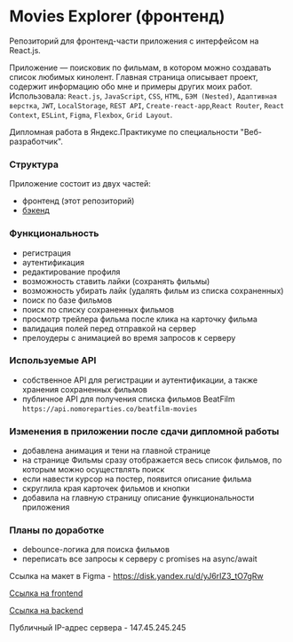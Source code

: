 # Movies Explorer (фронтенд)
Репозиторий для фронтенд-части приложения с интерфейсом на React.js. 

Приложение — поисковик по фильмам, в котором можно создавать список любимых кинолент.
Главная страница описывает проект, содержит информацию обо мне и примеры других моих работ.
Использовала: `React.js`, `JavaScript`, `CSS`, `HTML`, `БЭМ (Nested)`, `Адаптивная верстка`, `JWT`, `LocalStorage`,
`REST API`, `Create-react-app`,`React Router`, `React Context`, `ESLint`, `Figma`, `Flexbox`, `Grid Layout`.  

Дипломная работа в Яндекс.Практикуме по специальности "Веб-разработчик".

### Структура
Приложение состоит из двух частей:

* фронтенд (этот репозиторий)
* [бэкенд](https://github.com/irinaais/movies-explorer-api)

### Функциональность
* регистрация
* аутентификация
* редактирование профиля
* возможность ставить лайки (сохранять фильмы)
* возможность убирать лайк (удалять фильм из списка сохраненных)
* поиск по базе фильмов
* поиск по списку сохраненных фильмов
* просмотр трейлера фильма после клика на карточку фильма
* валидация полей перед отправкой на сервер
* прелоудеры с анимацией во время запросов к серверу

### Используемые API
* собственное API для регистрации и аутентификации, а также хранения сохраненных фильмов
* публичное API для получения списка фильмов BeatFilm `https://api.nomoreparties.co/beatfilm-movies`

### Изменения в приложении после сдачи дипломной работы
* добавлена анимация и тени на главной странице
* на странице Фильмы сразу отображается весь список фильмов, по которым можно осуществлять поиск
* если навести курсор на постер, появится описание фильма
* скруглила края карточек фильмов и кнопки
* добавила на главную страницу описание функциональности приложения

### Планы по доработке
* debounce-логика для поиска фильмов
* переписать все запросы к серверу с promises на async/await

Ссылка на макет в Figma - https://disk.yandex.ru/d/yJ6rIZ3_tO7gRw

[Ссылка на frontend](https://movies-explorerr.netlify.app/)

[Ссылка на backend](https://api.movies-explorer-irina.ru/)

Публичный IP-адрес сервера - 147.45.245.245

